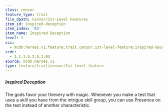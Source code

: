 ```yaml
---
class: censor
feature_type: trait
file_dpath: Censor/1st-Level Features
item_id: inspired-deception
item_index: '03'
item_name: Inspired Deception
level: 1
scc:
  - mcdm.heroes.v1:feature.trait.censor.1st-level-feature:inspired-deception
scdc:
  - 1.1.1:5.2.5.1:03
source: mcdm.heroes.v1
type: feature/trait/censor/1st-level-feature
---
```


##### Inspired Deception

The gods favor your thievery with magic. Whenever you make a test that uses a skill you have from the intrigue skill group, you can use Presence on the test instead of another characteristic.
